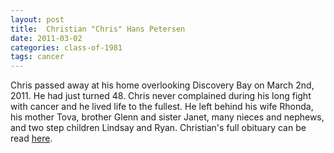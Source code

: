 ```yaml
---
layout: post
title:  Christian "Chris" Hans Petersen
date: 2011-03-02
categories: class-of-1981
tags: cancer
---
```


Chris passed away at his home overlooking Discovery Bay on March 2nd, 2011. He had just turned 48. Chris never complained during his long fight with cancer and he lived life to the fullest. He left behind his wife Rhonda, his mother Tova, brother Glenn and sister Janet, many nieces and nephews, and two step children Lindsay and Ryan. Christian's full obituary can be read [here](http://tinyurl.com/kdzvr5o).


